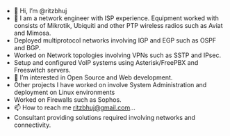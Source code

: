 - 👋 Hi, I’m @ritzbhuj
- 🌱 I am a network engineer with ISP experience. Equipment worked with consists of Mikrotik, Ubiquiti and other PTP wireless radios such as Aviat and Mimosa.
- Deployed multiprotocol networks involving IGP and EGP such as OSPF and BGP.
- Worked on Network topologies involving VPNs such as SSTP and IPsec.
- Setup and configured VoIP systems using Asterisk/FreePBX and Freeswitch servers.
- 👀 I’m interested in Open Source and Web development.
- Other projects I have worked on involve System Administration and deployment on Linux environments 
- Worked on Firewalls such as Sophos.
- 📫 How to reach me ritzbhuj@gmail.com...
- Consultant providing solutions required involving networks and connectivity.

<!---
ritzbhuj/ritzbhuj is a ✨ special ✨ repository because its `README.md` (this file) appears on your GitHub profile.
You can click the Preview link to take a look at your changes.
--->
